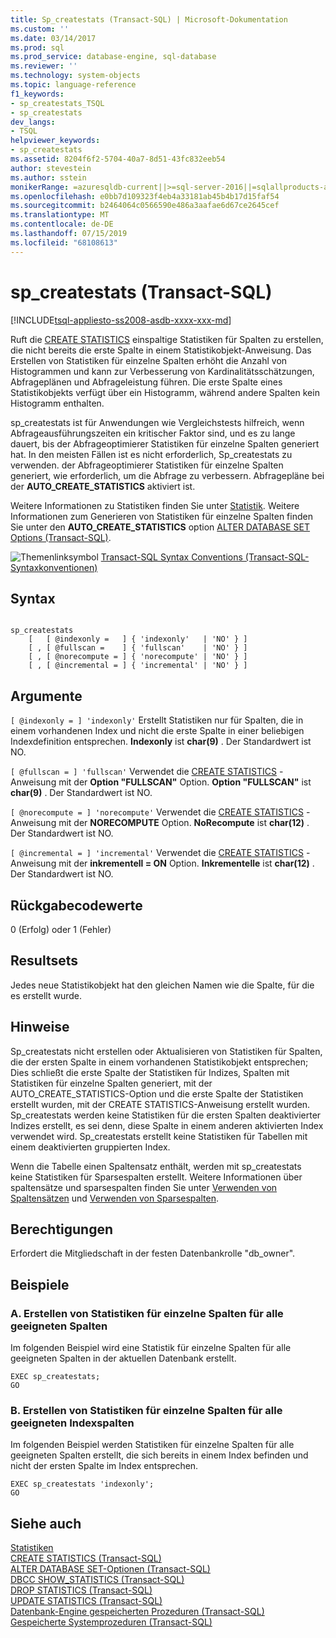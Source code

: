 ```yaml
---
title: Sp_createstats (Transact-SQL) | Microsoft-Dokumentation
ms.custom: ''
ms.date: 03/14/2017
ms.prod: sql
ms.prod_service: database-engine, sql-database
ms.reviewer: ''
ms.technology: system-objects
ms.topic: language-reference
f1_keywords:
- sp_createstats_TSQL
- sp_createstats
dev_langs:
- TSQL
helpviewer_keywords:
- sp_createstats
ms.assetid: 8204f6f2-5704-40a7-8d51-43fc832eeb54
author: stevestein
ms.author: sstein
monikerRange: =azuresqldb-current||>=sql-server-2016||=sqlallproducts-allversions||>=sql-server-linux-2017||=azuresqldb-mi-current
ms.openlocfilehash: e0bb7d109323f4eb4a33181ab45b4b17d15faf54
ms.sourcegitcommit: b2464064c0566590e486a3aafae6d67ce2645cef
ms.translationtype: MT
ms.contentlocale: de-DE
ms.lasthandoff: 07/15/2019
ms.locfileid: "68108613"
---
```

# <a name="spcreatestats-transact-sql"></a>sp_createstats (Transact-SQL)
[!INCLUDE[tsql-appliesto-ss2008-asdb-xxxx-xxx-md](../../includes/tsql-appliesto-ss2008-asdb-xxxx-xxx-md.md)]

  Ruft die [CREATE STATISTICS](../../t-sql/statements/create-statistics-transact-sql.md) einspaltige Statistiken für Spalten zu erstellen, die nicht bereits die erste Spalte in einem Statistikobjekt-Anweisung. Das Erstellen von Statistiken für einzelne Spalten erhöht die Anzahl von Histogrammen und kann zur Verbesserung von Kardinalitätsschätzungen, Abfrageplänen und Abfrageleistung führen. Die erste Spalte eines Statistikobjekts verfügt über ein Histogramm, während andere Spalten kein Histogramm enthalten.  
  
 sp_createstats ist für Anwendungen wie Vergleichstests hilfreich, wenn Abfrageausführungszeiten ein kritischer Faktor sind, und es zu lange dauert, bis der Abfrageoptimierer Statistiken für einzelne Spalten generiert hat. In den meisten Fällen ist es nicht erforderlich, Sp_createstats zu verwenden. der Abfrageoptimierer Statistiken für einzelne Spalten generiert, wie erforderlich, um die Abfrage zu verbessern. Abfragepläne bei der **AUTO_CREATE_STATISTICS** aktiviert ist.  
  
 Weitere Informationen zu Statistiken finden Sie unter [Statistik](../../relational-databases/statistics/statistics.md). Weitere Informationen zum Generieren von Statistiken für einzelne Spalten finden Sie unter den **AUTO_CREATE_STATISTICS** option [ALTER DATABASE SET Options &#40;Transact-SQL&#41;](../../t-sql/statements/alter-database-transact-sql-set-options.md).  
  
 ![Themenlinksymbol](../../database-engine/configure-windows/media/topic-link.gif "Topic link icon") [Transact-SQL Syntax Conventions (Transact-SQL-Syntaxkonventionen)](../../t-sql/language-elements/transact-sql-syntax-conventions-transact-sql.md)  
  
## <a name="syntax"></a>Syntax  
  
```  
  
sp_createstats   
    [   [ @indexonly =   ] { 'indexonly'   | 'NO' } ]   
    [ , [ @fullscan =    ] { 'fullscan'    | 'NO' } ]   
    [ , [ @norecompute = ] { 'norecompute' | 'NO' } ]  
    [ , [ @incremental = ] { 'incremental' | 'NO' } ]  
```  
  
## <a name="arguments"></a>Argumente  
`[ @indexonly = ] 'indexonly'` Erstellt Statistiken nur für Spalten, die in einem vorhandenen Index und nicht die erste Spalte in einer beliebigen Indexdefinition entsprechen. **Indexonly** ist **char(9)** . Der Standardwert ist NO.  
  
`[ @fullscan = ] 'fullscan'` Verwendet die [CREATE STATISTICS](../../t-sql/statements/create-statistics-transact-sql.md) -Anweisung mit der **Option "FULLSCAN"** Option. **Option "FULLSCAN"** ist **char(9)** .  Der Standardwert ist NO.  
  
`[ @norecompute = ] 'norecompute'` Verwendet die [CREATE STATISTICS](../../t-sql/statements/create-statistics-transact-sql.md) -Anweisung mit der **NORECOMPUTE** Option. **NoRecompute** ist **char(12)** .  Der Standardwert ist NO.  
  
`[ @incremental = ] 'incremental'` Verwendet die [CREATE STATISTICS](../../t-sql/statements/create-statistics-transact-sql.md) -Anweisung mit der **inkrementell = ON** Option. **Inkrementelle** ist **char(12)** .  Der Standardwert ist NO.  
  
## <a name="return-code-values"></a>Rückgabecodewerte  
 0 (Erfolg) oder 1 (Fehler)  
  
## <a name="result-sets"></a>Resultsets  
 Jedes neue Statistikobjekt hat den gleichen Namen wie die Spalte, für die es erstellt wurde.  
  
## <a name="remarks"></a>Hinweise  
 Sp_createstats nicht erstellen oder Aktualisieren von Statistiken für Spalten, die der ersten Spalte in einem vorhandenen Statistikobjekt entsprechen;  Dies schließt die erste Spalte der Statistiken für Indizes, Spalten mit Statistiken für einzelne Spalten generiert, mit der AUTO_CREATE_STATISTICS-Option und die erste Spalte der Statistiken erstellt wurden, mit der CREATE STATISTICS-Anweisung erstellt wurden. Sp_createstats werden keine Statistiken für die ersten Spalten deaktivierter Indizes erstellt, es sei denn, diese Spalte in einem anderen aktivierten Index verwendet wird. Sp_createstats erstellt keine Statistiken für Tabellen mit einem deaktivierten gruppierten Index.  
  
 Wenn die Tabelle einen Spaltensatz enthält, werden mit sp_createstats keine Statistiken für Sparsespalten erstellt. Weitere Informationen über spaltensätze und sparsespalten finden Sie unter [Verwenden von Spaltensätzen](../../relational-databases/tables/use-column-sets.md) und [Verwenden von Sparsespalten](../../relational-databases/tables/use-sparse-columns.md).  
  
## <a name="permissions"></a>Berechtigungen  
 Erfordert die Mitgliedschaft in der festen Datenbankrolle "db_owner".  
  
## <a name="examples"></a>Beispiele  
  
### <a name="a-create-single-column-statistics-on-all-eligible-columns"></a>A. Erstellen von Statistiken für einzelne Spalten für alle geeigneten Spalten  
 Im folgenden Beispiel wird eine Statistik für einzelne Spalten für alle geeigneten Spalten in der aktuellen Datenbank erstellt.  
  
```  
EXEC sp_createstats;  
GO  
```  
  
### <a name="b-create-single-column-statistics-on-all-eligible-index-columns"></a>B. Erstellen von Statistiken für einzelne Spalten für alle geeigneten Indexspalten  
 Im folgenden Beispiel werden Statistiken für einzelne Spalten für alle geeigneten Spalten erstellt, die sich bereits in einem Index befinden und nicht der ersten Spalte im Index entsprechen.  
  
```  
EXEC sp_createstats 'indexonly';  
GO  
```  
  
## <a name="see-also"></a>Siehe auch  
 [Statistiken](../../relational-databases/statistics/statistics.md)   
 [CREATE STATISTICS &#40;Transact-SQL&#41;](../../t-sql/statements/create-statistics-transact-sql.md)   
 [ALTER DATABASE SET-Optionen &#40;Transact-SQL&#41;](../../t-sql/statements/alter-database-transact-sql-set-options.md)   
 [DBCC SHOW_STATISTICS &#40;Transact-SQL&#41;](../../t-sql/database-console-commands/dbcc-show-statistics-transact-sql.md)   
 [DROP STATISTICS &#40;Transact-SQL&#41;](../../t-sql/statements/drop-statistics-transact-sql.md)   
 [UPDATE STATISTICS &#40;Transact-SQL&#41;](../../t-sql/statements/update-statistics-transact-sql.md)   
 [Datenbank-Engine gespeicherten Prozeduren &#40;Transact-SQL&#41;](../../relational-databases/system-stored-procedures/database-engine-stored-procedures-transact-sql.md)   
 [Gespeicherte Systemprozeduren &#40;Transact-SQL&#41;](../../relational-databases/system-stored-procedures/system-stored-procedures-transact-sql.md)  
  
  
